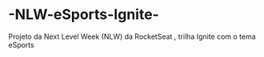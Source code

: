 # -NLW-eSports-Ignite-
Projeto da Next Level Week (NLW) da RocketSeat , trilha Ignite com o tema eSports
